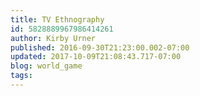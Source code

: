 ```yaml
---
title: TV Ethnography
id: 5828889967986414261
author: Kirby Urner
published: 2016-09-30T21:23:00.002-07:00
updated: 2017-10-09T21:08:43.717-07:00
blog: world_game
tags: 
---
```


